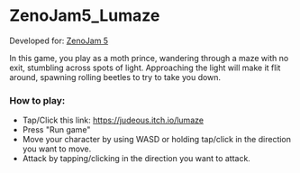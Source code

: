# ZenoJam5_Lumaze
Developed for: [ZenoJam 5](https://itch.io/jam/zeno-jam-the-perfect-jam-for-beginners-5)

In this game, you play as a moth prince, wandering through a maze with no exit, stumbling across spots of light. Approaching the light will make it flit around, spawning rolling beetles to try to take you down.

### How to play:
* Tap/Click this link: https://judeous.itch.io/lumaze
* Press "Run game"
* Move your character by using WASD or holding tap/click in the direction you want to move.
* Attack by tapping/clicking in the direction you want to attack.
